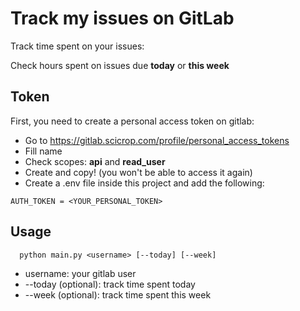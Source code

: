 # Track my issues on GitLab
Track time spent on your issues:

Check hours spent on issues due **today** or **this week**  

## Token
First, you need to create a personal access token on gitlab:
* Go to https://gitlab.scicrop.com/profile/personal_access_tokens
* Fill name
* Check scopes: **api** and **read_user**
* Create and copy! (you won't be able to access it again)
* Create a .env file inside this project and add the following:
```
AUTH_TOKEN = <YOUR_PERSONAL_TOKEN>
```


## Usage
```
  python main.py <username> [--today] [--week]
```

* username: your gitlab user
* --today (optional): track time spent today
* --week (optional): track time spent this week


